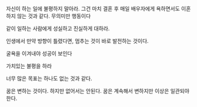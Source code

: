 자신이 하는 일에 불평하지 말아라. 그건 마치 결혼 후 매일 배우자에게 욕하면서도 이혼하지 않는 것과 같다. 무의미만 행동이다

같이 일하는 사람에게 성실하고 진실하게 대하라.

인생에서 만약 방향이 틀렸다면, 멈추는 것이 바로 발전하는 것이다.

굴욕을 이겨내야 성공이 보인다

가치있는 불평을 하라

너무 많은 목표는 하나도 없는 것과 같다.

꿈은 변하는 것이다. 하지만 없어서는 안된다. 꿈은 계속해서 변하지만 이상은 일관되야 한다.
